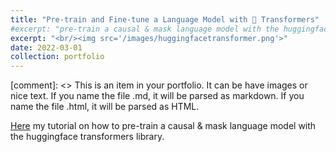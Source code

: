 ```yaml
---
title: "Pre-train and Fine-tune a Language Model with 🤗 Transformers"
#excerpt: "pre-train a causal & mask language model with the huggingface transformers <br/><img src='/images/huggingfacetransformer.png'>"
excerpt: "<br/><img src='/images/huggingfacetransformer.png'>"
date: 2022-03-01
collection: portfolio
---
```


[comment]: <> This is an item in your portfolio. It can be have images or nice text. If you name the file .md, it will be parsed as markdown. If you name the file .html, it will be parsed as HTML. 

[Here](https://github.com/Tikquuss/lm_grokking) my tutorial on how to pre-train a causal & mask language model with the huggingface transformers library.
